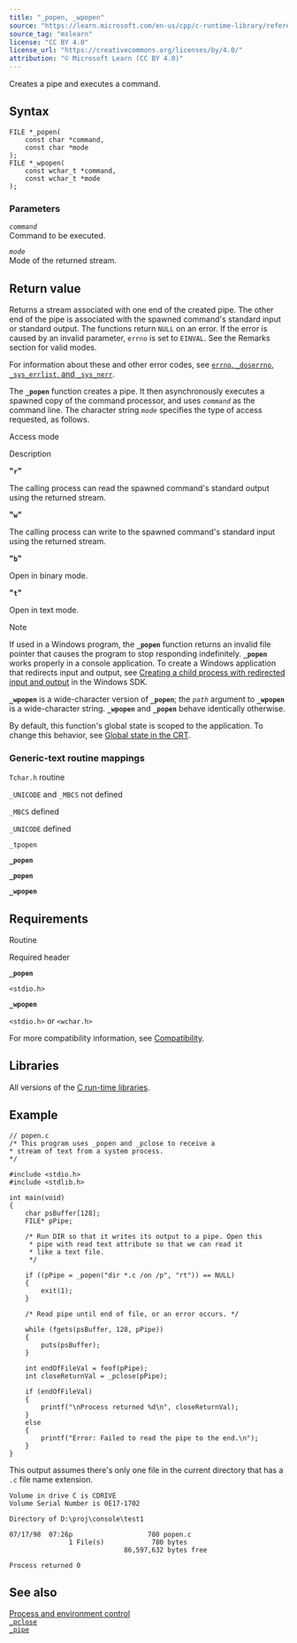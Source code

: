 ```yaml
---
title: "_popen, _wpopen"
source: "https://learn.microsoft.com/en-us/cpp/c-runtime-library/reference/popen-wpopen?view=msvc-170"
source_tag: "mslearn"
license: "CC BY 4.0"
license_url: "https://creativecommons.org/licenses/by/4.0/"
attribution: "© Microsoft Learn (CC BY 4.0)"
---
```

Creates a pipe and executes a command.

## Syntax

```
FILE *_popen(
    const char *command,
    const char *mode
);
FILE *_wpopen(
    const wchar_t *command,
    const wchar_t *mode
);
```

### Parameters

_`command`_  
Command to be executed.

_`mode`_  
Mode of the returned stream.

## Return value

Returns a stream associated with one end of the created pipe. The other end of the pipe is associated with the spawned command's standard input or standard output. The functions return `NULL` on an error. If the error is caused by an invalid parameter, `errno` is set to `EINVAL`. See the Remarks section for valid modes.

For information about these and other error codes, see [`errno`, `_doserrno`, `_sys_errlist`, and `_sys_nerr`](https://learn.microsoft.com/en-us/cpp/c-runtime-library/errno-doserrno-sys-errlist-and-sys-nerr?view=msvc-170).

The **`_popen`** function creates a pipe. It then asynchronously executes a spawned copy of the command processor, and uses _`command`_ as the command line. The character string _`mode`_ specifies the type of access requested, as follows.

Access mode

Description

**"`r`"**

The calling process can read the spawned command's standard output using the returned stream.

**"`w`"**

The calling process can write to the spawned command's standard input using the returned stream.

**"`b`"**

Open in binary mode.

**"`t`"**

Open in text mode.

Note

If used in a Windows program, the **`_popen`** function returns an invalid file pointer that causes the program to stop responding indefinitely. **`_popen`** works properly in a console application. To create a Windows application that redirects input and output, see [Creating a child process with redirected input and output](https://learn.microsoft.com/en-us/windows/win32/ProcThread/creating-a-child-process-with-redirected-input-and-output) in the Windows SDK.

**`_wpopen`** is a wide-character version of **`_popen`**; the _`path`_ argument to **`_wpopen`** is a wide-character string. **`_wpopen`** and **`_popen`** behave identically otherwise.

By default, this function's global state is scoped to the application. To change this behavior, see [Global state in the CRT](https://learn.microsoft.com/en-us/cpp/c-runtime-library/global-state?view=msvc-170).

### Generic-text routine mappings

`Tchar.h` routine

`_UNICODE` and `_MBCS` not defined

`_MBCS` defined

`_UNICODE` defined

`_tpopen`

**`_popen`**

**`_popen`**

**`_wpopen`**

## Requirements

Routine

Required header

**`_popen`**

`<stdio.h>`

**`_wpopen`**

`<stdio.h>` or `<wchar.h>`

For more compatibility information, see [Compatibility](https://learn.microsoft.com/en-us/cpp/c-runtime-library/compatibility?view=msvc-170).

## Libraries

All versions of the [C run-time libraries](https://learn.microsoft.com/en-us/cpp/c-runtime-library/crt-library-features?view=msvc-170).

## Example

```
// popen.c
/* This program uses _popen and _pclose to receive a
* stream of text from a system process.
*/

#include <stdio.h>
#include <stdlib.h>

int main(void)
{
    char psBuffer[128];
    FILE* pPipe;

    /* Run DIR so that it writes its output to a pipe. Open this
     * pipe with read text attribute so that we can read it
     * like a text file.
     */

    if ((pPipe = _popen("dir *.c /on /p", "rt")) == NULL)
    {
        exit(1);
    }

    /* Read pipe until end of file, or an error occurs. */

    while (fgets(psBuffer, 128, pPipe))
    {
        puts(psBuffer);
    }

    int endOfFileVal = feof(pPipe);
    int closeReturnVal = _pclose(pPipe);

    if (endOfFileVal)
    {
        printf("\nProcess returned %d\n", closeReturnVal);
    }
    else
    {
        printf("Error: Failed to read the pipe to the end.\n");
    }
}
```

This output assumes there's only one file in the current directory that has a `.c` file name extension.

```
Volume in drive C is CDRIVE
Volume Serial Number is 0E17-1702

Directory of D:\proj\console\test1

07/17/98  07:26p                   780 popen.c
               1 File(s)            780 bytes
                             86,597,632 bytes free

Process returned 0
```

## See also

[Process and environment control](https://learn.microsoft.com/en-us/cpp/c-runtime-library/process-and-environment-control?view=msvc-170)  
[`_pclose`](https://learn.microsoft.com/en-us/cpp/c-runtime-library/reference/pclose?view=msvc-170)  
[`_pipe`](https://learn.microsoft.com/en-us/cpp/c-runtime-library/reference/pipe?view=msvc-170)
